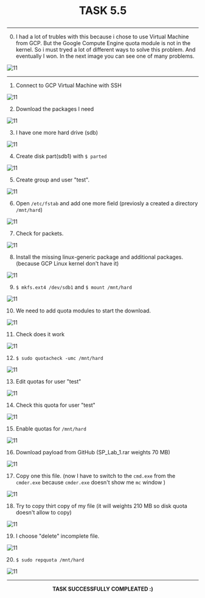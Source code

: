 # <p align="center">__TASK 5.5__</p>

---

0. I had a lot of trubles with this because i chose to use Virtual Machine from GCP. But the Google Compute Engine quota module is not in the kernel. So i must tryed a lot of different  ways to solve this problem. And eventually I won. In the next image you can see one of many problems.

![11](screenshots/0.png)

---

1. Connect to GCP Virtual Machine with SSH

![11](screenshots/1.png)


2. Download the packages I need

![11](screenshots/2.png)


3. I have one more hard drive (sdb)

![11](screenshots/3.png)


4. Create disk part(sdb1) with `$ parted`

![11](screenshots/4.png)


5. Create group and user "test".

![11](screenshots/5.png)



6. Open `/etc/fstab` and add one more field (previosly a created a directory `/mnt/hard`)

![11](screenshots/6.png)


7. Check for packets.

![11](screenshots/7.png)


8. Install the missing linux-generic package and additional packages. (because GCP Linux kernel don't have it)

![11](screenshots/8.png)


9. `$ mkfs.ext4 /dev/sdb1` and `$ mount /mnt/hard`

![11](screenshots/9.png)


10. We need to add quota modules to start the download.

![11](screenshots/10.png)


11. Check does it work

![11](screenshots/11.png)


12. `$ sudo quotacheck -umc /mnt/hard`

![11](screenshots/12.png)


13. Edit quotas for user "test"

![11](screenshots/13.png)


14. Check this quota for user "test"

![11](screenshots/14.png)


15. Enable quotas for `/mnt/hard`

![11](screenshots/15.png)


16. Download payload from GitHub (SP_Lab_1.rar weights 70 MB)

![11](screenshots/16.png)


17. Copy one this file. (now I have to switch to the `cmd.exe` from the `cmder.exe` because `cmder.exe` doesn't show me `mc` window )

![11](screenshots/17.png)


18. Try to copy thirt copy of my file (it will weights 210 MB so disk quota doesn't allow to copy)

![11](screenshots/18.png)


19. I choose "delete" incomplete file.

![11](screenshots/19.png)


20. `$ sudo repquota /mnt/hard`

![11](screenshots/20.png)

---

__<p align="center"> TASK  SUCCESSFULLY COMPLEATED :)</p>__
